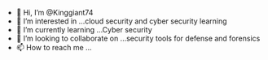 - 👋 Hi, I’m @Kinggiant74
- 👀 I’m interested in ...cloud security and cyber security learning
- 🌱 I’m currently learning ...Cyber security
- 💞️ I’m looking to collaborate on ...security tools for defense and forensics
- 📫 How to reach me ...

<!---
Kinggiant74/Kinggiant74 is a ✨ special ✨ repository because its `README.md` (this file) appears on your GitHub profile.
You can click the Preview link to take a look at your changes.
--->
